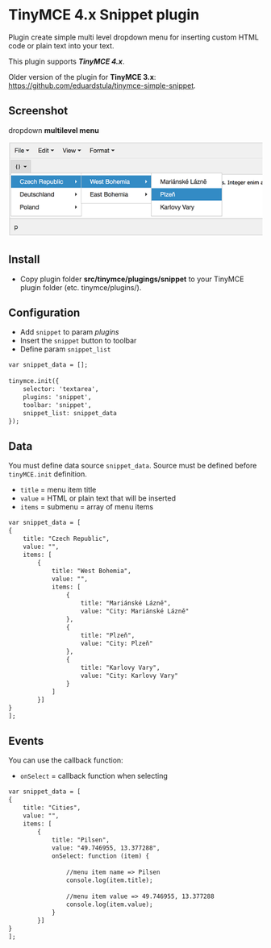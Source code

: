 # TinyMCE 4.x Snippet plugin
Plugin create simple multi level dropdown menu for inserting custom HTML code or plain text into your text.

This plugin supports ***TinyMCE 4.x***.

Older version of the plugin for **TinyMCE 3.x**: https://github.com/eduardstula/tinymce-simple-snippet.

## Screenshot
dropdown **multilevel menu**

![image](screenshot.png)

## Install
* Copy plugin folder **src/tinymce/plugings/snippet** to your TinyMCE plugin folder (etc. tinymce/plugins/).

## Configuration
- Add `snippet` to param *plugins*
- Insert the `snippet` button to toolbar
- Define param `snippet_list`
```
var snippet_data = [];

tinymce.init({
    selector: 'textarea',
    plugins: 'snippet',
    toolbar: 'snippet',
    snippet_list: snippet_data
});
```
## Data


You must define data source `snippet_data`. Source must be defined before `tinyMCE.init` definition.
* `title` = menu item title
* `value` = HTML or plain text that will be inserted
* `items` = submenu = array of menu items

```
var snippet_data = [
{
    title: "Czech Republic",
    value: "",
    items: [
        {
            title: "West Bohemia",
            value: "",
            items: [
                {
                    title: "Mariánské Lázně",
                    value: "City: Mariánské Lázně"
                },
                {
                    title: "Plzeň",
                    value: "City: Plzeň"
                },
                {
                    title: "Karlovy Vary",
                    value: "City: Karlovy Vary"
                }
            ]
        }]
}
];
```
## Events


You can use the callback function:

* `onSelect` = callback function when selecting

```
var snippet_data = [
{
    title: "Cities",
    value: "",
    items: [
        {
            title: "Pilsen",
            value: "49.746955, 13.377288",
            onSelect: function (item) {
            
                //menu item name => Pilsen
                console.log(item.title);
                
                //menu item value => 49.746955, 13.377288
                console.log(item.value);
            }
        }]
}
];
```
